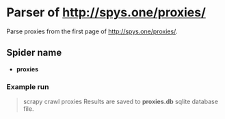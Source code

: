Parser of http://spys.one/proxies/
==================================
Parse proxies from the first page of http://spys.one/proxies/.

## Spider name
- **proxies**

### Example run
> scrapy crawl proxies
Results are saved to **proxies.db** sqlite database file.
